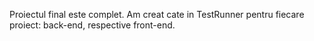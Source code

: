 Proiectul final este complet.
Am creat cate in TestRunner pentru fiecare proiect: back-end, respective front-end.

